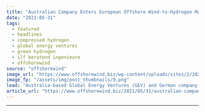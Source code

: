 ```yaml
---
title: "Australian Company Enters European Offshore Wind-to-Hydrogen Market"
date: "2021-05-31"
tags: 
  - featured
  - headlines
  - compressed hydrogen
  - global energy ventures
  - green hydrogen
  - ilf beratend ingenieure
  - offshorewind
source: "offshorewind"
image_url: "https://www.offshorewind.biz/wp-content/uploads/sites/2/2021/05/GEV-C-H2-solution-for-offshore-wind.png"
image_fp: "/assets/img/post_thumbnails/9.png"
lead: "Australia-based Global Energy Ventures (GEV) and German company ILF Beratend Ingenieure (ILF Consulting Engineers)"
article_url: "https://www.offshorewind.biz/2021/05/31/australian-company-enters-european-offshore-wind-to-hydrogen-market/"
---
```


---
